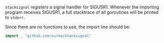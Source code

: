 `stacksignal` registers a signal handler for SIGUSR1.
Whenever the importing program receives SIGUSR1, a full
stacktrace of all goroutines will be printed to `stderr`.

Since there are no functions to use, the import line should
be:

```Go
import _ "github.com/surma/stacksignal"
```
